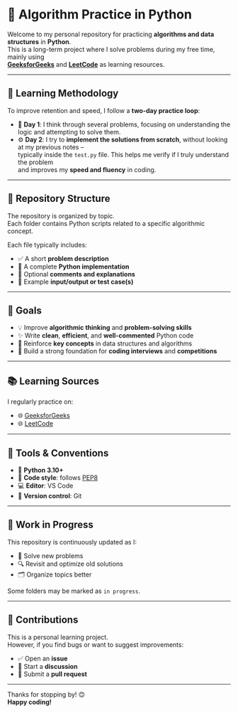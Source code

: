 # 🧠 Algorithm Practice in Python

Welcome to my personal repository for practicing **algorithms and data structures** in **Python**.  
This is a long-term project where I solve problems during my free time, mainly using  
[**GeeksforGeeks**](https://www.geeksforgeeks.org/) and [**LeetCode**](https://leetcode.com/) as learning resources.

---

## 📝 Learning Methodology

To improve retention and speed, I follow a **two-day practice loop**:

- 🧩 **Day 1**: I think through several problems, focusing on understanding the logic and attempting to solve them.
- ⚙️ **Day 2**: I try to **implement the solutions from scratch**, without looking at my previous notes –  
  typically inside the `test.py` file. This helps me verify if I truly understand the problem  
  and improves my **speed and fluency** in coding.

---

## 📁 Repository Structure

The repository is organized by topic.  
Each folder contains Python scripts related to a specific algorithmic concept.

Each file typically includes:

- ✅ A short **problem description**
- 🐍 A complete **Python implementation**
- 💬 Optional **comments and explanations**
- 🧪 Example **input/output or test case(s)**

---

## 🎯 Goals

- 💡 Improve **algorithmic thinking** and **problem-solving skills**
- ✨ Write **clean**, **efficient**, and **well-commented** Python code
- 🔁 Reinforce **key concepts** in data structures and algorithms
- 🧠 Build a strong foundation for **coding interviews** and **competitions**

---

## 📚 Learning Sources

I regularly practice on:

- 🌐 [GeeksforGeeks](https://www.geeksforgeeks.org/)
- 🌐 [LeetCode](https://leetcode.com/)

---

## 🧪 Tools & Conventions

- 🐍 **Python 3.10+**
- 📐 **Code style**: follows [PEP8](https://peps.python.org/pep-0008/)
- 💻 **Editor**: VS Code
- 🔧 **Version control**: Git

---

## 🚧 Work in Progress

This repository is continuously updated as I:

- 🔄 Solve new problems
- 🔍 Revisit and optimize old solutions
- 🗂️ Organize topics better

Some folders may be marked as `in progress`.

---

## 🤝 Contributions

This is a personal learning project.  
However, if you find bugs or want to suggest improvements:

- ✅ Open an **issue**
- 💬 Start a **discussion**
- 🔧 Submit a **pull request**

---

Thanks for stopping by! 😊  
**Happy coding!**

